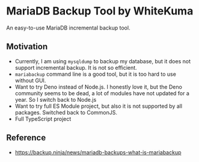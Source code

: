 # MariaDB Backup Tool by WhiteKuma

An easy-to-use MariaDB incremental backup tool.

## Motivation

- Currently, I am using `mysqldump` to backup my database, but it does not support incremental backup. It is not so efficient.
- `mariabackup` command line is a good tool, but it is too hard to use without GUI.
- Want to try Deno instead of Node.js. I honestly love it, but the Deno community seems to be dead, a lot of modules have not updated for a year. So I switch back to Node.js 
- Want to try full ES Module project, but also it is not supported by all packages. Switched back to CommonJS.
- Full TypeScript project

## Reference

- https://backup.ninja/news/mariadb-backups-what-is-mariabackup
